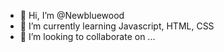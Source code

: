 - 👋 Hi, I’m @Newbluewood
- 🌱 I’m currently learning Javascript, HTML, CSS
- 💞️ I’m looking to collaborate on ...

<!---
Newbluewood/Newbluewood is a ✨ special ✨ repository because its `README.md` (this file) appears on your GitHub profile.
You can click the Preview link to take a look at your changes.
--->
